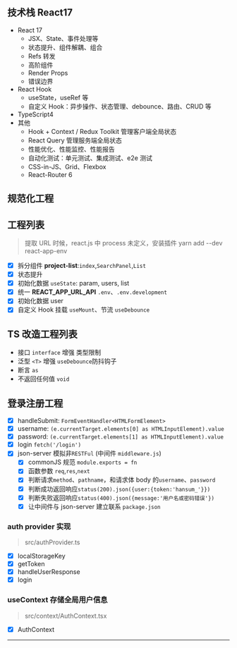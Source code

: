 ## 技术栈 React17

- React 17
  - JSX、State、事件处理等
  - 状态提升、组件解耦、组合
  - Refs 转发
  - 高阶组件
  - Render Props
  - 错误边界
- React Hook
  - useState，useRef 等
  - 自定义 Hook：异步操作、状态管理、debounce、路由、CRUD 等
- TypeScript4
- 其他
  - Hook + Context / Redux Toolkit 管理客户端全局状态
  - React Query 管理服务端全局状态
  - 性能优化、性能监控、性能报告
  - 自动化测试：单元测试、集成测试、e2e 测试
  - CSS-in-JS、Grid、Flexbox
  - React-Router 6

## 规范化工程

## 工程列表

> 提取 URL 时候，react.js 中 process 未定义，安装插件 yarn add --dev react-app-env

- [x] 拆分组件 **project-list**:`index`,`SearchPanel`,`List`
- [x] 状态提升
- [x] 初始化数据 `useState`: param, users, list
- [x] 统一 **REACT_APP_URL_API** `.env`、`.env.development`
- [x] 初始化数据 user
- [x] 自定义 Hook 挂载 `useMount`、节流 `useDebounce`

## TS 改造工程列表

- 接口 `interface` 增强 类型限制
- 泛型 `<T>` 增强 `useDebounce`防抖钩子
- 断言 `as`
- 不返回任何值 `void`

## 登录注册工程

- [x] handleSubmit: `FormEventHandler<HTMLFormElement>`
- [x] username: `(e.currentTarget.elements[0] as HTMLInputElement).value`
- [x] password: `(e.currentTarget.elements[1] as HTMLInputElement).value`
- [x] login `fetch('/login')`
- [x] json-server 模拟非`RESTFul` (中间件 `middleware.js`)
  - [x] commonJS 规范 `module.exports = fn`
  - [x] 函数参数 `req`,`res`,`next`
  - [x] 判断请求`method`、`pathname`，和请求体 body 的`username`、`password`
  - [x] 判断成功返回响应`status(200).json({user:{token:'hansum_'}})`
  - [x] 判断失败返回响应`status(400).json({message:'用户名或密码错误'})`
  - [x] 让中间件与 json-server 建立联系 `package.json`

### auth provider 实现

> src/authProvider.ts

- [x] localStorageKey
- [x] getToken
- [x] handleUserResponse
- [x] login

### useContext 存储全局用户信息

> src/context/AuthContext.tsx

- [x] AuthContext

---
